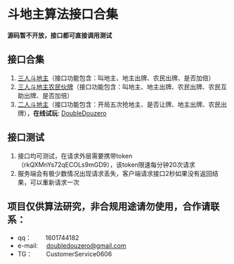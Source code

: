 # 斗地主算法接口合集

**源码暂不开放，接口都可直接调用测试**

## 接口合集
1. [三人斗地主](./api_doc/三人斗地主.md)（接口功能包含：叫地主、地主出牌、农民出牌、是否加倍）
2. [三人斗地主农民伙牌](./api_doc/三人斗地主农民互助.md)（接口功能包含：叫地主、地主出牌、农民出牌、农民互助出牌、是否加倍）
3. [二人斗地主](./api_doc/二人斗地主.md)（接口功能包含：开局五次抢地主、是否让牌、地主出牌、农民出牌），**在线试玩**: [DoubleDouzero](http://47.116.37.81:8080/) 

## 接口测试
1. 接口均可测试，在请求外层需要携带token（rkQXMnYs72qECOLs9mGD9），该token限速每分钟20次请求
2. 服务端会有极少数情况出现请求丢失，客户端请求接口2秒如果没有返回结果，可以重新请求一次

## 项目仅供算法研究，非合规用途请勿使用，合作请联系：  
* qq：  &nbsp;&nbsp;&nbsp;&nbsp;&nbsp;&nbsp;&nbsp;1601744182  
* e-mail: &nbsp;&nbsp;&nbsp;  doubledouzero@gmail.com
* TG：  &nbsp;&nbsp;&nbsp;&nbsp;&nbsp;&nbsp;&nbsp;CustomerService0606







